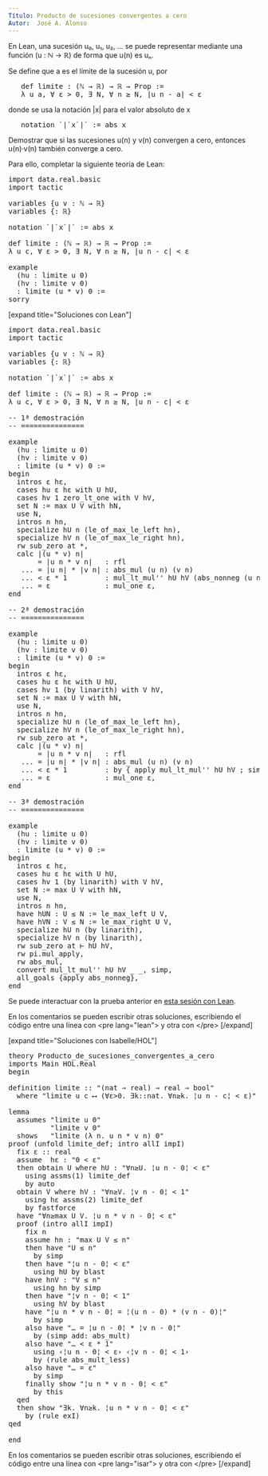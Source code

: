 ```yaml
---
Título: Producto de sucesiones convergentes a cero
Autor:  José A. Alonso
---
```


En Lean, una sucesión u₀, u₁, u₂, ... se puede representar mediante una función (u : ℕ → ℝ) de forma que u(n) es uₙ.

Se define que a es el límite de la sucesión u, por
<pre lang="text">
   def limite : (ℕ → ℝ) → ℝ → Prop :=
   λ u a, ∀ ε > 0, ∃ N, ∀ n ≥ N, |u n - a| < ε
</pre>
donde se usa la notación |x| para el valor absoluto de x
<pre lang="text">
   notation `|`x`|` := abs x
</pre>

Demostrar que si las sucesiones u(n) y v(n) convergen a cero, entonces u(n)·v(n) también converge a cero.

Para ello, completar la siguiente teoría de Lean:

<pre lang="lean">
import data.real.basic
import tactic

variables {u v : ℕ → ℝ}
variables {: ℝ}

notation `|`x`|` := abs x

def limite : (ℕ → ℝ) → ℝ → Prop :=
λ u c, ∀ ε > 0, ∃ N, ∀ n ≥ N, |u n - c| < ε

example
  (hu : limite u 0)
  (hv : limite v 0)
  : limite (u * v) 0 :=
sorry
</pre>

[expand title="Soluciones con Lean"]

<pre lang="lean">
import data.real.basic
import tactic

variables {u v : ℕ → ℝ}
variables {: ℝ}

notation `|`x`|` := abs x

def limite : (ℕ → ℝ) → ℝ → Prop :=
λ u c, ∀ ε > 0, ∃ N, ∀ n ≥ N, |u n - c| < ε

-- 1ª demostración
-- ===============

example
  (hu : limite u 0)
  (hv : limite v 0)
  : limite (u * v) 0 :=
begin
  intros ε hε,
  cases hu ε hε with U hU,
  cases hv 1 zero_lt_one with V hV,
  set N := max U V with hN,
  use N,
  intros n hn,
  specialize hU n (le_of_max_le_left hn),
  specialize hV n (le_of_max_le_right hn),
  rw sub_zero at *,
  calc |(u * v) n|
       = |u n * v n|   : rfl
   ... = |u n| * |v n| : abs_mul (u n) (v n)
   ... < ε * 1         : mul_lt_mul'' hU hV (abs_nonneg (u n)) (abs_nonneg (v n))
   ... = ε             : mul_one ε,
end

-- 2ª demostración
-- ===============

example
  (hu : limite u 0)
  (hv : limite v 0)
  : limite (u * v) 0 :=
begin
  intros ε hε,
  cases hu ε hε with U hU,
  cases hv 1 (by linarith) with V hV,
  set N := max U V with hN,
  use N,
  intros n hn,
  specialize hU n (le_of_max_le_left hn),
  specialize hV n (le_of_max_le_right hn),
  rw sub_zero at *,
  calc |(u * v) n|
       = |u n * v n|   : rfl
   ... = |u n| * |v n| : abs_mul (u n) (v n)
   ... < ε * 1         : by { apply mul_lt_mul'' hU hV ; simp [abs_nonneg] }
   ... = ε             : mul_one ε,
end

-- 3ª demostración
-- ===============

example
  (hu : limite u 0)
  (hv : limite v 0)
  : limite (u * v) 0 :=
begin
  intros ε hε,
  cases hu ε hε with U hU,
  cases hv 1 (by linarith) with V hV,
  set N := max U V with hN,
  use N,
  intros n hn,
  have hUN : U ≤ N := le_max_left U V,
  have hVN : V ≤ N := le_max_right U V,
  specialize hU n (by linarith),
  specialize hV n (by linarith),
  rw sub_zero at ⊢ hU hV,
  rw pi.mul_apply,
  rw abs_mul,
  convert mul_lt_mul'' hU hV _ _, simp,
  all_goals {apply abs_nonneg},
end
</pre>

Se puede interactuar con la prueba anterior en <a href="https://www.cs.us.es/~jalonso/lean-web-editor/#url=https://raw.githubusercontent.com/jaalonso/Calculemus/main/src/Producto_de_sucesiones_convergentes_a_cero.lean" rel="noopener noreferrer" target="_blank">esta sesión con Lean</a>.

En los comentarios se pueden escribir otras soluciones, escribiendo el código entre una línea con &#60;pre lang=&quot;lean&quot;&#62; y otra con &#60;/pre&#62;
[/expand]

[expand title="Soluciones con Isabelle/HOL"]

<pre lang="isar">
theory Producto_de_sucesiones_convergentes_a_cero
imports Main HOL.Real
begin

definition limite :: "(nat ⇒ real) ⇒ real ⇒ bool"
  where "limite u c ⟷ (∀ε>0. ∃k::nat. ∀n≥k. ¦u n - c¦ < ε)"

lemma
  assumes "limite u 0"
          "limite v 0"
  shows   "limite (λ n. u n * v n) 0"
proof (unfold limite_def; intro allI impI)
  fix ε :: real
  assume  hε : "0 < ε"
  then obtain U where hU : "∀n≥U. ¦u n - 0¦ < ε"
    using assms(1) limite_def
    by auto
  obtain V where hV : "∀n≥V. ¦v n - 0¦ < 1"
    using hε assms(2) limite_def
    by fastforce
  have "∀n≥max U V. ¦u n * v n - 0¦ < ε"
  proof (intro allI impI)
    fix n
    assume hn : "max U V ≤ n"
    then have "U ≤ n"
      by simp
    then have "¦u n - 0¦ < ε"
      using hU by blast
    have hnV : "V ≤ n"
      using hn by simp
    then have "¦v n - 0¦ < 1"
      using hV by blast
    have "¦u n * v n - 0¦ = ¦(u n - 0) * (v n - 0)¦"
      by simp
    also have "… = ¦u n - 0¦ * ¦v n - 0¦"
      by (simp add: abs_mult)
    also have "… < ε * 1"
      using ‹¦u n - 0¦ < ε› ‹¦v n - 0¦ < 1›
      by (rule abs_mult_less)
    also have "… = ε"
      by simp
    finally show "¦u n * v n - 0¦ < ε"
      by this
  qed
  then show "∃k. ∀n≥k. ¦u n * v n - 0¦ < ε"
    by (rule exI)
qed

end
</pre>

En los comentarios se pueden escribir otras soluciones, escribiendo el código entre una línea con &#60;pre lang=&quot;isar&quot;&#62; y otra con &#60;/pre&#62;
[/expand]
